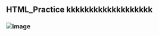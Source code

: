 ## HTML_Practice kkkkkkkkkkkkkkkkkkk
### ![image](https://github.com/user-attachments/assets/4667781f-d140-46bc-8d1b-63db36272670)

 

